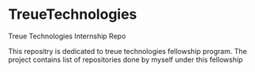 # TreueTechnologies
Treue Technologies Internship Repo

This repositry is dedicated to treue technologies fellowship program.
The project contains list of repositories done by myself under this fellowship
